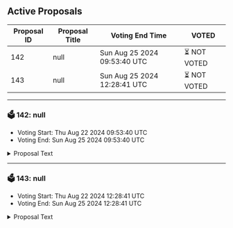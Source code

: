 ## Active Proposals

| Proposal ID | Proposal Title | Voting End Time | VOTED |
|-------------|----------------|-----------------|-------|
| 142 | null | Sun Aug 25 2024 09:53:40 UTC | ⏳ NOT VOTED |
| 143 | null | Sun Aug 25 2024 12:28:41 UTC | ⏳ NOT VOTED |

---

### 🗳 142: null
- Voting Start: Thu Aug 22 2024 09:53:40 UTC
- Voting End: Sun Aug 25 2024 09:53:40 UTC

<details>
<summary>Proposal Text</summary>
 
null
</details>

---

### 🗳 143: null
- Voting Start: Thu Aug 22 2024 12:28:41 UTC
- Voting End: Sun Aug 25 2024 12:28:41 UTC

<details>
<summary>Proposal Text</summary>
 
null
</details>
